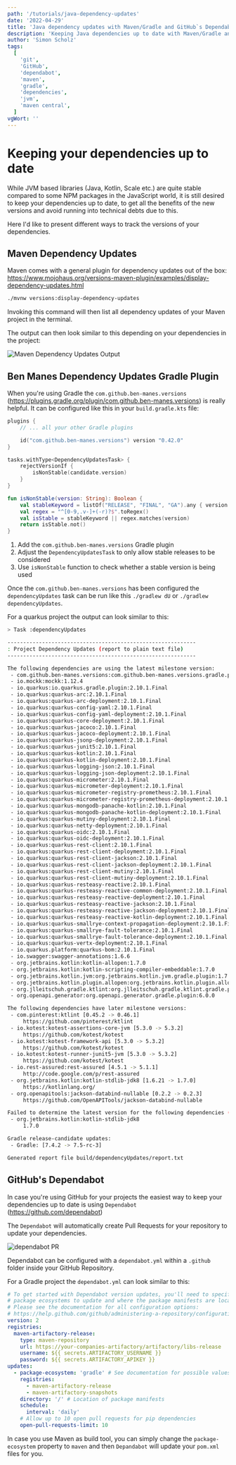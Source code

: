 ```yaml
---
path: '/tutorials/java-dependency-updates'
date: '2022-04-29'
title: 'Java dependency updates with Maven/Gradle and GitHub`s Dependabot'
description: 'Keeping Java dependencies up to date with Maven/Gradle and GitHub`s Dependabot'
author: 'Simon Scholz'
tags:
  [
    'git',
    'GitHub',
    'dependabot',
    'maven',
    'gradle',
    'dependencies',
    'jvm',
    'maven central',
  ]
vgWort: ''
---
```


# Keeping your dependencies up to date

While JVM based libraries (Java, Kotlin, Scale etc.) are quite stable compared to some NPM packages in the JavaScript world, it is still desired to keep your dependencies up to date, to get all the benefits of the new versions and avoid running into technical debts due to this.

Here I'd like to present different ways to track the versions of your dependencies.

## Maven Dependency Updates

Maven comes with a general plugin for dependency updates out of the box: https://www.mojohaus.org/versions-maven-plugin/examples/display-dependency-updates.html

```bash
./mvnw versions:display-dependency-updates
```

Invoking this command will then list all dependency updates of your Maven project in the terminal.

The output can then look similar to this depending on your dependencies in the project:

![Maven Dependency Updates Output](./maven-dependency-output.png)

## Ben Manes Dependency Updates Gradle Plugin

When you're using Gradle the `com.github.ben-manes.versions` (https://plugins.gradle.org/plugin/com.github.ben-manes.versions) is really helpful.
It can be configured like this in your `build.gradle.kts` file:

```kotlin
plugins {
    // ... all your other Gradle plugins

    id("com.github.ben-manes.versions") version "0.42.0"
}

tasks.withType<DependencyUpdatesTask> {
    rejectVersionIf {
        isNonStable(candidate.version)
    }
}

fun isNonStable(version: String): Boolean {
    val stableKeyword = listOf("RELEASE", "FINAL", "GA").any { version.toUpperCase().contains(it) }
    val regex = "^[0-9,.v-]+(-r)?$".toRegex()
    val isStable = stableKeyword || regex.matches(version)
    return isStable.not()
}
```

1. Add the `com.github.ben-manes.versions` Gradle plugin
2. Adjust the `DependencyUpdatesTask` to only allow stable releases to be considered
3. Use `isNonStable` function to check whether a stable version is being used

Once the `com.github.ben-manes.versions` has been configured the `dependencyUpdates` task can be run like this `./gradlew dU` or `./gradlew dependencyUpdates`.

For a quarkus project the output can look similar to this:

```bash
> Task :dependencyUpdates

------------------------------------------------------------
: Project Dependency Updates (report to plain text file)
------------------------------------------------------------

The following dependencies are using the latest milestone version:
 - com.github.ben-manes.versions:com.github.ben-manes.versions.gradle.plugin:0.42.0
 - io.mockk:mockk:1.12.4
 - io.quarkus:io.quarkus.gradle.plugin:2.10.1.Final
 - io.quarkus:quarkus-arc:2.10.1.Final
 - io.quarkus:quarkus-arc-deployment:2.10.1.Final
 - io.quarkus:quarkus-config-yaml:2.10.1.Final
 - io.quarkus:quarkus-config-yaml-deployment:2.10.1.Final
 - io.quarkus:quarkus-core-deployment:2.10.1.Final
 - io.quarkus:quarkus-jacoco:2.10.1.Final
 - io.quarkus:quarkus-jacoco-deployment:2.10.1.Final
 - io.quarkus:quarkus-jsonp-deployment:2.10.1.Final
 - io.quarkus:quarkus-junit5:2.10.1.Final
 - io.quarkus:quarkus-kotlin:2.10.1.Final
 - io.quarkus:quarkus-kotlin-deployment:2.10.1.Final
 - io.quarkus:quarkus-logging-json:2.10.1.Final
 - io.quarkus:quarkus-logging-json-deployment:2.10.1.Final
 - io.quarkus:quarkus-micrometer:2.10.1.Final
 - io.quarkus:quarkus-micrometer-deployment:2.10.1.Final
 - io.quarkus:quarkus-micrometer-registry-prometheus:2.10.1.Final
 - io.quarkus:quarkus-micrometer-registry-prometheus-deployment:2.10.1.Final
 - io.quarkus:quarkus-mongodb-panache-kotlin:2.10.1.Final
 - io.quarkus:quarkus-mongodb-panache-kotlin-deployment:2.10.1.Final
 - io.quarkus:quarkus-mutiny-deployment:2.10.1.Final
 - io.quarkus:quarkus-netty-deployment:2.10.1.Final
 - io.quarkus:quarkus-oidc:2.10.1.Final
 - io.quarkus:quarkus-oidc-deployment:2.10.1.Final
 - io.quarkus:quarkus-rest-client:2.10.1.Final
 - io.quarkus:quarkus-rest-client-deployment:2.10.1.Final
 - io.quarkus:quarkus-rest-client-jackson:2.10.1.Final
 - io.quarkus:quarkus-rest-client-jackson-deployment:2.10.1.Final
 - io.quarkus:quarkus-rest-client-mutiny:2.10.1.Final
 - io.quarkus:quarkus-rest-client-mutiny-deployment:2.10.1.Final
 - io.quarkus:quarkus-resteasy-reactive:2.10.1.Final
 - io.quarkus:quarkus-resteasy-reactive-common-deployment:2.10.1.Final
 - io.quarkus:quarkus-resteasy-reactive-deployment:2.10.1.Final
 - io.quarkus:quarkus-resteasy-reactive-jackson:2.10.1.Final
 - io.quarkus:quarkus-resteasy-reactive-jackson-deployment:2.10.1.Final
 - io.quarkus:quarkus-resteasy-reactive-kotlin-deployment:2.10.1.Final
 - io.quarkus:quarkus-smallrye-context-propagation-deployment:2.10.1.Final
 - io.quarkus:quarkus-smallrye-fault-tolerance:2.10.1.Final
 - io.quarkus:quarkus-smallrye-fault-tolerance-deployment:2.10.1.Final
 - io.quarkus:quarkus-vertx-deployment:2.10.1.Final
 - io.quarkus.platform:quarkus-bom:2.10.1.Final
 - io.swagger:swagger-annotations:1.6.6
 - org.jetbrains.kotlin:kotlin-allopen:1.7.0
 - org.jetbrains.kotlin:kotlin-scripting-compiler-embeddable:1.7.0
 - org.jetbrains.kotlin.jvm:org.jetbrains.kotlin.jvm.gradle.plugin:1.7.0
 - org.jetbrains.kotlin.plugin.allopen:org.jetbrains.kotlin.plugin.allopen.gradle.plugin:1.7.0
 - org.jlleitschuh.gradle.ktlint:org.jlleitschuh.gradle.ktlint.gradle.plugin:10.3.0
 - org.openapi.generator:org.openapi.generator.gradle.plugin:6.0.0

The following dependencies have later milestone versions:
 - com.pinterest:ktlint [0.45.2 -> 0.46.1]
     https://github.com/pinterest/ktlint
 - io.kotest:kotest-assertions-core-jvm [5.3.0 -> 5.3.2]
     https://github.com/kotest/kotest
 - io.kotest:kotest-framework-api [5.3.0 -> 5.3.2]
     https://github.com/kotest/kotest
 - io.kotest:kotest-runner-junit5-jvm [5.3.0 -> 5.3.2]
     https://github.com/kotest/kotest
 - io.rest-assured:rest-assured [4.5.1 -> 5.1.1]
     http://code.google.com/p/rest-assured
 - org.jetbrains.kotlin:kotlin-stdlib-jdk8 [1.6.21 -> 1.7.0]
     https://kotlinlang.org/
 - org.openapitools:jackson-databind-nullable [0.2.2 -> 0.2.3]
     https://github.com/OpenAPITools/jackson-databind-nullable

Failed to determine the latest version for the following dependencies (use --info for details):
 - org.jetbrains.kotlin:kotlin-stdlib-jdk8
     1.7.0

Gradle release-candidate updates:
 - Gradle: [7.4.2 -> 7.5-rc-3]

Generated report file build/dependencyUpdates/report.txt

```

## GitHub's Dependabot

In case you're using GitHub for your projects the easiest way to keep your dependencies up to date is using `Dependabot` (https://github.com/dependabot)

The `Dependabot` will automatically create Pull Requests for your repository to update your dependencies.

![dependabot PR](./dependabot-pr.png)

Dependabot can be configured with a `dependabot.yml` within a `.github` folder inside your GitHub Repository.

For a Gradle project the `dependabot.yml` can look similar to this:

```yaml
# To get started with Dependabot version updates, you'll need to specify which
# package ecosystems to update and where the package manifests are located.
# Please see the documentation for all configuration options:
# https://help.github.com/github/administering-a-repository/configuration-options-for-dependency-updates
version: 2
registries:
  maven-artifactory-release:
    type: maven-repository
    url: https://your-companies-artifactory/artifactory/libs-release
    username: ${{ secrets.ARTIFACTORY_USERNAME }}
    password: ${{ secrets.ARTIFACTORY_APIKEY }}
updates:
  - package-ecosystem: 'gradle' # See documentation for possible values
    registries:
      - maven-artifactory-release
      - maven-artifactory-snapshots
    directory: '/' # Location of package manifests
    schedule:
      interval: 'daily'
    # Allow up to 10 open pull requests for pip dependencies
    open-pull-requests-limit: 10
```

In case you use Maven as build tool, you can simply change the `package-ecosystem` property to `maven` and then `Depandabot` will update your `pom.xml` files for you.
